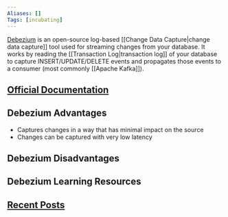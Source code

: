 ```yaml
---
Aliases: []
Tags: [incubating]
---
```


[Debezium](https://debezium.io/) is an open-source log-based [[Change Data Capture|change data capture]] tool used for streaming changes from your database. It works by reading the [[Transaction Log|transaction log]] of your database to capture INSERT/UPDATE/DELETE events and propagates those events to a consumer (most commonly [[Apache Kafka]]).

## [Official Documentation](https://debezium.io/documentation/)

## Debezium Advantages

- Captures changes in a way that has minimal impact on the source
- Changes can be captured with very low latency

## Debezium Disadvantages

## Debezium Learning Resources

## [Recent Posts](https://www.reddit.com/r/dataengineering/search/?q=debezium&restrict_sr=1&t=year&sort=relevance)